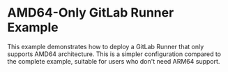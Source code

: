 # AMD64-Only GitLab Runner Example

This example demonstrates how to deploy a GitLab Runner that only supports AMD64 architecture. This is a simpler configuration compared to the complete example, suitable for users who don't need ARM64 support.
